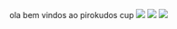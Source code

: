 ola bem vindos ao pirokudos cup
![](https://media1.tenor.com/m/FlvkJh7-mpsAAAAd/cole-palmer-cold-palmer.gif)
![](https://media1.tenor.com/m/IJzb3RRuiF0AAAAd/cole-palmer-cole.gif)
![](https://media1.tenor.com/m/kBmqzZYg-kQAAAAd/cole-palmer.gif)
